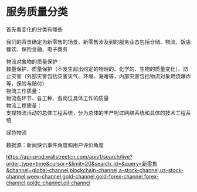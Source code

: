 # 服务质量分类

首先看变化的分类有哪些


我们的背景确定为新零售的场景，新零售涉及到的服务业态包括仓储、物流、饭店餐饮、保险金融、电子商务

物流对象物的质量保护：  
数量保护、质量保护（不发生超出约定的物理的、化学的、生物的质量变化）、防止灾害（外部灾害包括灾害天气、环境、海难等，内部灾害包括物流对象燃烧爆炸等，保险与赔付）  
物流工作质量：  
物流各环节、各工种、各岗位具体工作的质量  
物流工程质量：  
支撑物流活动的总体工程系统，分为总体的丰产呢过网络系统和具体的技术工程系统

绿色物流

数据源：新闻快讯事件角度和用户评价角度

https://api-prod.wallstreetcn.com/apiv1/search/live?order_type=time&cursor=&limit=20&search_id=&query=新零售&channel=global-channel,blockchain-channel,a-stock-channel,us-stock-channel,weex-channel,gold-channel,gold-forex-channel,forex-channel,goldc-channel,oil-channel